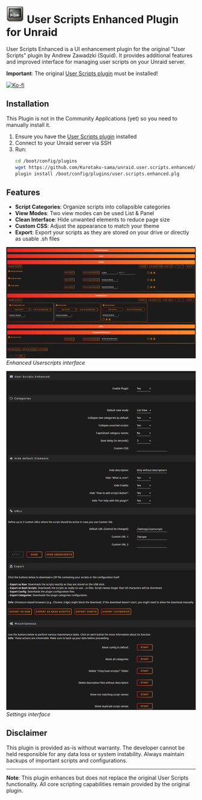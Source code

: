 # ![Plugin Icon](images/icon.png) User Scripts Enhanced Plugin for Unraid

User Scripts Enhanced is a UI enhancement plugin for the original "User Scripts" plugin by Andrew Zawadzki (Squid).
It provides additional features and improved interface for managing user scripts on your Unraid server.

**Important**: The original [User Scripts plugin](https://forums.unraid.net/topic/48286-plugin-ca-user-scripts/) must be installed!

[![Ko-fi](https://img.shields.io/badge/If%20you%20like%20my%20work%20feel%20free%20to%20support%20me%20on%20Kofi-8A2BE2?style=for-the-badge&logo=ko-fi&labelColor=9370DB&link=https://ko-fi.com/kurotaku1337)](https://ko-fi.com/kurotaku1337)

## Installation

This Plugin is not in the Community Applications (yet) so you need to manually install it.

1. Ensure you have the [User Scripts plugin](https://forums.unraid.net/topic/48286-plugin-ca-user-scripts/) installed
2. Connect to your Unraid server via SSH
3. Run:
   ```bash
   cd /boot/config/plugins
   wget https://github.com/Kurotaku-sama/unraid.user.scripts.enhanced/raw/main/user.scripts.enhanced.plg
   plugin install /boot/config/plugins/user.scripts.enhanced.plg
   ```

## Features

- **Script Categories**: Organize scripts into collapsible categories
- **View Modes**: Two view modes can be used List & Panel
- **Clean Interface**: Hide unwanted elements to reduce page size
- **Custom CSS**: Adjust the appearance to match your theme
- **Export**: Export your scripts as they are stored on your drive or directly as usable .sh files

![UserScripts Page](images/page_userscripts.png)
*Enhanced Userscripts interface*

![Settings Page](images/page_settings.png)
*Settings interface*

## Disclaimer

This plugin is provided as-is without warranty. The developer cannot be held responsible for any data loss or system instability. Always maintain backups of important scripts and configurations.

---

**Note**: This plugin enhances but does not replace the original User Scripts functionality. All core scripting capabilities remain provided by the original plugin.
